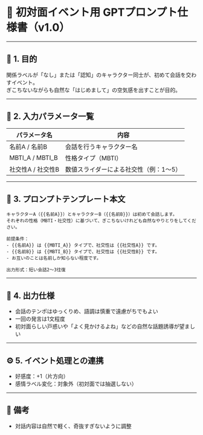 
# 📘 初対面イベント用 GPTプロンプト仕様書（v1.0）

---

## 🎯 1. 目的

関係ラベルが「なし」または「認知」のキャラクター同士が、初めて会話を交わすイベント。  
ぎこちないながらも自然な「はじめまして」の空気感を出すことが目的。

---

## 🧩 2. 入力パラメータ一覧

| パラメータ名         | 内容                                       |
|----------------------|--------------------------------------------|
| 名前A / 名前B        | 会話を行うキャラクター名                   |
| MBTI_A / MBTI_B      | 性格タイプ（MBTI）                         |
| 社交性A / 社交性B    | 数値スライダーによる社交性（例：1〜5）     |

---

## 📝 3. プロンプトテンプレート本文

```plaintext
キャラクターA（{{名前A}}）とキャラクターB（{{名前B}}）は初めて会話します。
それぞれの性格（MBTI・社交性）に基づいて、ぎこちないけれども自然なやりとりをしてください。

前提条件：
- {{名前A}} は {{MBTI_A}} タイプで、社交性は {{社交性A}} です。
- {{名前B}} は {{MBTI_B}} タイプで、社交性は {{社交性B}} です。
- お互いのことは名前しか知らない程度です。

出力形式：短い会話2～3往復
```

---

## 🔁 4. 出力仕様

- 会話のテンポはゆっくりめ、語調は慎重で遠慮がちでもよい
- 一回の発言は1文程度
- 初対面らしい戸惑いや「よく見かけるよね」などの自然な話題誘導が望ましい

---

## ⚙️ 5. イベント処理との連携

- 好感度：+1（片方向）
- 感情ラベル変化：対象外（初対面では抽選しない）

---

## 📝 備考

- 対話内容は自然で軽く、奇抜すぎないように調整
